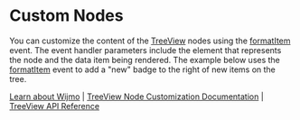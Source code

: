Custom Nodes
===================

You can customize the content of the [TreeView](https://www.grapecity.com/wijmo/api/classes/wijmo_nav.treeview.html) nodes using the [formatItem](https://www.grapecity.com/wijmo/api/classes/wijmo_nav.treeview.html#formatitem) event. The event handler parameters include the element that represents the node and the data item being rendered. The example below uses the [formatItem](https://www.grapecity.com/wijmo/api/classes/wijmo_nav.treeview.html#formatitem) event to add a "new" badge to the right of new items on the tree.

[Learn about Wijmo](https://www.grapecity.com/wijmo) | [TreeView Node Customization Documentation](https://www.grapecity.com/wijmo/docs/Topics/Nav/TreeView/Nodes/Customizing-Nodes) | [TreeView API Reference](https://www.grapecity.com/wijmo/api/classes/wijmo_nav.treeview.html)